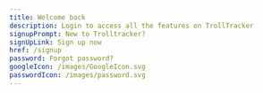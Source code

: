 ```yaml
---
title: Welcome back
description: Login to access all the features on TrollTracker
signupPrompt: New to Trolltracker?
signUpLink: Sign up now
href: /signup
password: Forgot password?
googleIcon: /images/GoogleIcon.svg
passwordIcon: /images/password.svg
---
```

